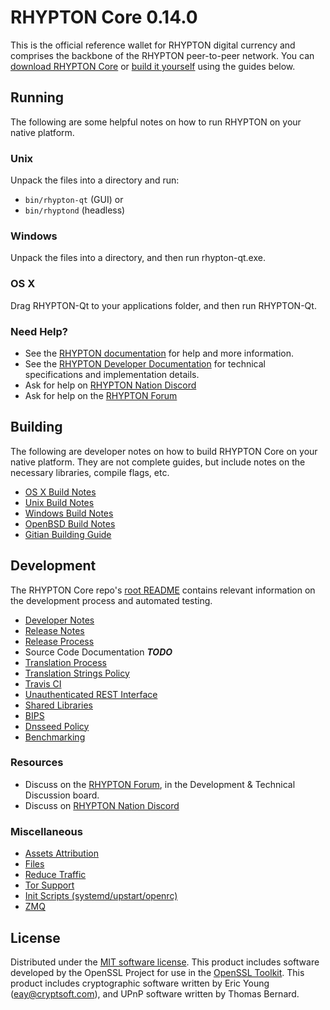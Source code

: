 RHYPTON Core 0.14.0
=====================

This is the official reference wallet for RHYPTON digital currency and comprises the backbone of the RHYPTON peer-to-peer network. You can [download RHYPTON Core](https://www.rhypton.org/downloads/) or [build it yourself](#building) using the guides below.

Running
---------------------
The following are some helpful notes on how to run RHYPTON on your native platform.

### Unix

Unpack the files into a directory and run:

- `bin/rhypton-qt` (GUI) or
- `bin/rhyptond` (headless)

### Windows

Unpack the files into a directory, and then run rhypton-qt.exe.

### OS X

Drag RHYPTON-Qt to your applications folder, and then run RHYPTON-Qt.

### Need Help?

* See the [RHYPTON documentation](https://docs.rhypton.org)
for help and more information.
* See the [RHYPTON Developer Documentation](https://rhypton-docs.github.io/) 
for technical specifications and implementation details.
* Ask for help on [RHYPTON Nation Discord](http://rhyptonchat.org)
* Ask for help on the [RHYPTON Forum](https://rhypton.org/forum)

Building
---------------------
The following are developer notes on how to build RHYPTON Core on your native platform. They are not complete guides, but include notes on the necessary libraries, compile flags, etc.

- [OS X Build Notes](build-osx.md)
- [Unix Build Notes](build-unix.md)
- [Windows Build Notes](build-windows.md)
- [OpenBSD Build Notes](build-openbsd.md)
- [Gitian Building Guide](gitian-building.md)

Development
---------------------
The RHYPTON Core repo's [root README](/README.md) contains relevant information on the development process and automated testing.

- [Developer Notes](developer-notes.md)
- [Release Notes](release-notes.md)
- [Release Process](release-process.md)
- Source Code Documentation ***TODO***
- [Translation Process](translation_process.md)
- [Translation Strings Policy](translation_strings_policy.md)
- [Travis CI](travis-ci.md)
- [Unauthenticated REST Interface](REST-interface.md)
- [Shared Libraries](shared-libraries.md)
- [BIPS](bips.md)
- [Dnsseed Policy](dnsseed-policy.md)
- [Benchmarking](benchmarking.md)

### Resources
* Discuss on the [RHYPTON Forum](https://rhypton.org/forum), in the Development & Technical Discussion board.
* Discuss on [RHYPTON Nation Discord](http://rhyptonchat.org)

### Miscellaneous
- [Assets Attribution](assets-attribution.md)
- [Files](files.md)
- [Reduce Traffic](reduce-traffic.md)
- [Tor Support](tor.md)
- [Init Scripts (systemd/upstart/openrc)](init.md)
- [ZMQ](zmq.md)

License
---------------------
Distributed under the [MIT software license](/COPYING).
This product includes software developed by the OpenSSL Project for use in the [OpenSSL Toolkit](https://www.openssl.org/). This product includes
cryptographic software written by Eric Young ([eay@cryptsoft.com](mailto:eay@cryptsoft.com)), and UPnP software written by Thomas Bernard.
